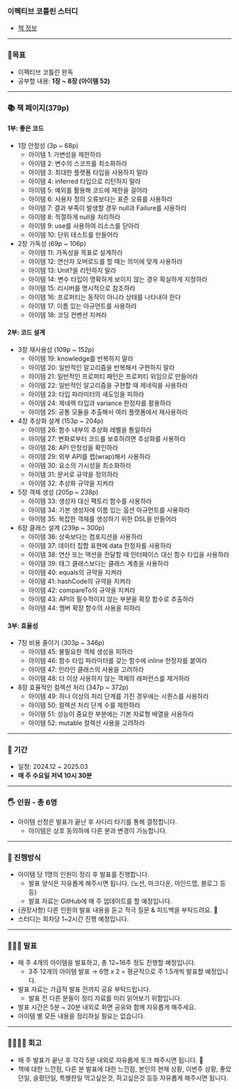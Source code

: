 ### 이펙티브 코틀린 스터디
- [책 정보](https://www.yes24.com/Product/Goods/106225986)

---

### **🎯목표**

- 이펙티브 코틀린 완독
- 공부할 내용: **1장 ~ 8장 (아이템 52)**

---

### **📚 책 페이지(379p)**

#### 1부: 좋은 코드
- 1장 안정성 (3p ~ 68p)
  - 아이템 1: 가변성을 제한하라
  - 아이템 2: 변수의 스코프를 최소화하라
  - 아이템 3: 최대한 플랫폼 타입을 사용하지 말라
  - 아이템 4: inferred 타입으로 리턴하지 말라
  - 아이템 5: 예외를 활용해 코드에 제한을 걸어라
  - 아이템 6: 사용자 정의 오류보다는 표준 오류를 사용하라
  - 아이템 7: 결과 부족이 발생할 경우 null과 Failure를 사용하라
  - 아이템 8: 적절하게 null을 처리하라
  - 아이템 9: use를 사용하여 리소스를 닫아라
  - 아이템 10: 단위 테스트를 만들어라
- 2장 가독성 (69p ~ 106p)
  - 아이템 11: 가독성을 목표로 설계하라
  - 아이템 12: 연산자 오버로드를 할 때는 의미에 맞게 사용하라
  - 아이템 13: Unit?을 리턴하지 말라
  - 아이템 14: 변수 타입이 명확하게 보이지 않는 경우 확실하게 지정하라
  - 아이템 15: 리시버를 명시적으로 참조하라
  - 아이템 16: 프로퍼티는 동작이 아니라 상태를 나타내야 한다
  - 아이템 17: 이름 있는 아규먼트를 사용하라
  - 아이템 18: 코딩 컨벤션 지켜라
 
#### 2부: 코드 설계  
- 3장 재사용성 (109p ~ 152p)
  - 아이템 19: knowledge를 반복하지 말라
  - 아이템 20: 일반적인 알고리즘을 반복해서 구현하지 말라
  - 아이템 21: 일반적인 프로퍼티 패턴은 프로퍼티 위임으로 만들어라
  - 아이템 22: 일반적인 알고리즘을 구현할 때 제네릭을 사용하라
  - 아이템 23: 타입 파라미터의 섀도잉을 피하라
  - 아이템 24: 제네렉 타입과 variance 한정자를 활용하라
  - 아이템 25: 공통 모듈을 추출해서 여러 플랫폼에서 재사용하라
- 4장 추상화 설계 (153p ~ 204p)
  - 아이템 26: 함수 내부의 추상화 레벨을 통일하라
  - 아이템 27: 변화로부터 코드를 보호하려면 추상화를 사용하라
  - 아이템 28: API 안정성을 확인하라
  - 아이템 29: 외부 API를 랩(wrap)해서 사용하라
  - 아이템 30: 요소의 가시성을 최소화하라
  - 아이템 31: 문서로 규약을 정의하라
  - 아이템 32: 추상화 규약을 지켜라
- 5장 객체 생성 (205p ~ 238p)
  - 아이템 33: 생성자 대신 팩토리 함수를 사용하라
  - 아이템 34: 기본 생성자에 이름 있는 옵션 아규먼트를 사용하라
  - 아이템 35: 복잡한 객체를 생성하기 위한 DSL을 만들어라
- 6장 클래스 설계 (239p ~ 300p)
  - 아이템 36: 상속보다는 컴포지션을 사용하라
  - 아이템 37: 데이터 집합 표현에 data 한정자를 사용하라
  - 아이템 38: 연산 또는 액션을 전달할 때 인터페이스 대신 함수 타입을 사용하라
  - 아이템 39: 태그 클래스보다는 클래스 계층을 사용하라
  - 아이템 40: equals의 규약을 지켜라
  - 아이템 41: hashCode의 규약을 지켜라
  - 아이템 42: compareTo의 규약을 지켜라
  - 아이템 43: API의 필수적이지 않는 부분을 확장 함수로 추출하라
  - 아이템 44: 멤버 확장 함수의 사용을 피하라

#### 3부: 효율성
- 7장 비용 줄이기 (303p ~ 346p)
  - 아이템 45: 불필요한 객체 생성을 피하라
  - 아이템 46: 함수 타입 파라미터를 갖는 함수에 inline 한정자를 붙여라
  - 아이템 47: 인라인 클래스의 사용을 고려하라
  - 아이템 48: 더 이상 사용하지 않는 객체의 레퍼런스를 제거하라
- 8장 효율적인 컬렉션 처리 (347p ~ 372p)
  - 아이템 49: 하나 이상의 처리 단계를 가진 경우에는 시퀀스를 사용하라
  - 아이템 50: 컬렉션 처리 단계 수를 제한하라
  - 아이템 51: 성능이 중요한 부분에는 기본 자료형 배열을 사용하라
  - 아이템 52: mutable 컬렉션 사용을 고려하라

---

### **📆  기간**

- 일정: 2024.12 ~ 2025.03
- **매 주 수요일 저녁 10시 30분**

---

### **🖐 인원 - 총 6명**

- 아이템 선정은 발표가 끝난 후 사다리 타기를 통해 결정합니다.
    - 아이템은 상호 동의하에 다른 분과 변경이 가능합니다.

---

### **📜 진행방식**

- 아이템 당 1명의 인원이 정리 후 발표를 진행합니다.
    - 발표 양식은 자유롭게 해주시면 됩니다. (노션, 마크다운, 마인드맵, 블로그 등등)
    - 발표 자료는 GitHub에 매 주 업데이트를 할 예정입니다.
- (권장사항) 다른 인원의 발표 내용을 듣고 적극 질문 & 피드백을 부탁드려요. 🙌
- 스터디는 회차당 1~2시간 진행 예정입니다.

---

### **👩🏻‍🏫  발표**

- 매 주 4개의 아이템을 발표하고, 총 12~16주 정도 진행할 예정입니다.
    - 3주 12개의 아이템 발표 → 6명 x 2 = 평균적으로 주 1.5개씩 발표할 예정입니다.
- 발표 자료는 가급적 발표 전까지 공유 부탁드립니다.
    - 발표 전 다른 분들이 정리 자료를 미리 읽어보기 위함입니다.
- 발표 시간은 5분 ~ 20분 내외로 화면 공유와 함께 자유롭게 해주세요.
- 아이템 별 모든 내용을 정리하실 필요는 없습니다.

---

### **👨‍👩‍👧‍👦 회고**

- 매 주 발표가 끝난 후 각각 5분 내외로 자유롭게 토크 해주시면 됩니다. 🙂
- 책에 대한 느낀점, 다른 분 발표에 대한 느낀점, 본인의 현재 상황, 이번주 상황, 좋았던일, 슬펐던일, 특별한일 먹고싶은것, 하고싶은것 등등 자유롭게 해주시면 됩니다.

